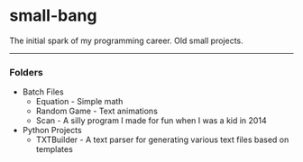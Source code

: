 # small-bang
The initial spark of my programming career. Old small projects.

---

### Folders
- Batch Files
  - Equation - Simple math
  - Random Game - Text animations
  - Scan - A silly program I made for fun when I was a kid in 2014
- Python Projects
  - TXTBuilder - A text parser for generating various text files based on templates
